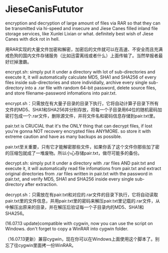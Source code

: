 # JieseCanisFututor
encryption and decryption of large amount of files via RAR so that they can be transmitted via hi-speed and insecure and Jiese Canes filled inland file storage services, like Xunlei Lixian or what. definitely best wish of Jiese Canes with dick rot in hell.


用RAR实现的大量文件加密和解密，加密后的文件就可以在高速、不安全而且充满戒色狗的国内文件存储服务（比如迅雷离线或者什么）上面传输了。当然举报者最好烂掉激霸。


encrypt.sh: simply put it under a directory with lot of sub-directories and execute it, it will automatically calculate MD5, SHA1 and SHA256 of every files inside sub-directories and store individially, archive every single sub-directory into a .rar file with random 64-bit password, delete source files, and store filename-password infomations into pair.txt. 

encrypt.sh：只需放在有大量子目录的目录下执行，它将自动计算子目录下所有文件的MD5、SHA1和SHA256并分别存放，将每一个子目录用64位的随机密码加密打包成一个.rar文件，删除源文件，并将文件名和密码信息存储到pair.txt里。


pair.txt is CRUCIAL that it's the ONLY thing that can decrypt  files, if lost you're gonna NOT recovery encrypted files ANYMORE. so store it with extreme caution and have as many backups as possible. 

pair.txt至关重要，只有它才能解密那些文件，如果你丢了这个文件你那些加了密的压缩包就成了一堆废物。所以小心存储pair.txt，做尽可能多的备份。


decrypt.sh: simply put it under a directory with .rar files AND pair.txt and execute it, it will automatically read file infomations from pair.txt and extract original directories from .rar files written in pair.txt with the password in pair.txt, and verify MD5, SHA1 and SHA256 inside every single sub-directory after extraction. 

decrypt.sh：只需放在有pair.txt和对应的.rar文件的目录下执行，它将自动读取pair.txt里的文件信息，并用pair.txt里的密码来解压pair.txt里记载的.rar文件，从中解压出原来的目录，并在解压后验证每一个子目录内的MD5、SHA1和SHA256。


(16.07.13 update)compatible with cygwin, now you can use the script on Windows. don't forget to copy a WinRAR into cygwin folder. 

（16.07.13更新）兼容cygwin，现在你可以在Windows上面使用这个脚本了。别忘了往cygwin里面拷一份WinRAR。
